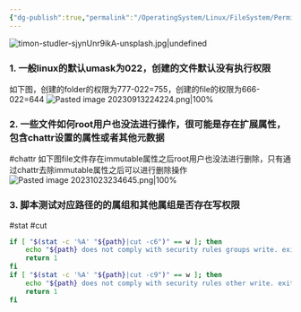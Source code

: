 ```yaml
---
{"dg-publish":true,"permalink":"/OperatingSystem/Linux/FileSystem/Permission/","noteIcon":"3"}
---
```


![timon-studler-sjynUnr9ikA-unsplash.jpg|undefined](/img/user/banner/timon-studler-sjynUnr9ikA-unsplash.jpg)
### 1. 一般linux的默认umask为022，创建的文件默认没有执行权限
如下图，创建的folder的权限为777-022=755，创建的file的权限为666-022=644
![Pasted image 20230913224224.png|100%](/img/user/pics/Pasted%20image%2020230913224224.png)

### 2. 一些文件如何root用户也没法进行操作，很可能是存在扩展属性，包含chattr设置的属性或者其他元数据
#chattr
如下图file文件存在immutable属性之后root用户也没法进行删除，只有通过chattr去除immutable属性之后可以进行删除操作
![Pasted image 20231023234645.png|100%](/img/user/pics/Pasted%20image%2020231023234645.png)
### 3. 脚本测试对应路径的的属组和其他属组是否存在写权限
#stat #cut

```bash
if [ "$(stat -c '%A' "${path}|cut -c6")" == w ]; then
	echo "${path} does not comply with security rules groups write. exiting"
	return 1
fi
if [ "$(stat -c '%A' "${path}|cut -c9")" == w ]; then
	echo "${path} does not comply with security rules other write. exiting"
	return 1
fi

```

